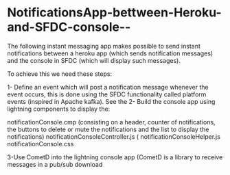 # NotificationsApp-bettween-Heroku-and-SFDC-console--

The following instant messaging app makes possible to send instant notifications between a heroku app (which sends notification messages)  and the console in SFDC (which will display such messages). 

To achieve this we need these steps:

1- Define an event which will post a notification message whenever the event occurs, this is done using the SFDC functionality called platform events (inspired in Apache kafka). See the 
2- Build the console app using lightning components to display the: 

notificationConsole.cmp (consisting on a header, counter of notifications, the buttons to delete or mute the notifications and the list
to display the notifications) 
notificationConsoleController.js (
notificationConsoleHelper.js
notificationConsole.css 

3-Use CometD into the lightning console app (CometD is a library to receive messages in a pub/sub 
download 
